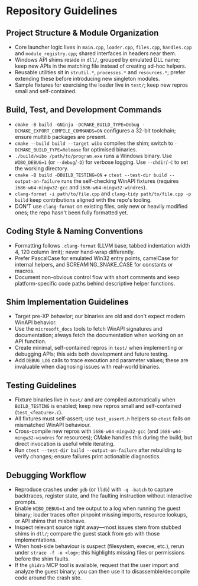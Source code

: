 # Repository Guidelines

## Project Structure & Module Organization
- Core launcher logic lives in `main.cpp`, `loader.cpp`, `files.cpp`, `handles.cpp` and `module_registry.cpp`; shared interfaces in headers near them.
- Windows API shims reside in `dll/`, grouped by emulated DLL name; keep new APIs in the matching file instead of creating ad-hoc helpers.
- Reusable utilities sit in `strutil.*`, `processes.*` and `resources.*`; prefer extending these before introducing new singleton modules.
- Sample fixtures for exercising the loader live in `test/`; keep new repros small and self-contained.

## Build, Test, and Development Commands
- `cmake -B build -GNinja -DCMAKE_BUILD_TYPE=Debug -DCMAKE_EXPORT_COMPILE_COMMANDS=ON` configures a 32-bit toolchain; ensure multilib packages are present.
- `cmake --build build --target wibo` compiles the shim; switch to `-DCMAKE_BUILD_TYPE=Release` for optimised binaries.
- `./build/wibo /path/to/program.exe` runs a Windows binary. Use `WIBO_DEBUG=1` (or `--debug`/`-D`) for verbose logging. Use `--chdir`/`-C` to set the working directory.
- `cmake -B build -DBUILD_TESTING=ON` + `ctest --test-dir build --output-on-failure` runs the self-checking WinAPI fixtures (requires `i686-w64-mingw32-gcc` and `i686-w64-mingw32-windres`).
- `clang-format -i path/to/file.cpp` and `clang-tidy path/to/file.cpp -p build` keep contributions aligned with the repo's tooling.
- DON'T use `clang-format` on existing files, only new or heavily modified ones; the repo hasn't been fully formatted yet.

## Coding Style & Naming Conventions
- Formatting follows `.clang-format` (LLVM base, tabbed indentation width 4, 120 column limit); never hand-wrap differently.
- Prefer PascalCase for emulated Win32 entry points, camelCase for internal helpers, and SCREAMING_SNAKE_CASE for constants or macros.
- Document non-obvious control flow with short comments and keep platform-specific code paths behind descriptive helper functions.

## Shim Implementation Guidelines
- Target pre-XP behavior; our binaries are old and don't expect modern WinAPI behavior.
- Use the `microsoft_docs` tools to fetch WinAPI signatures and documentation; always fetch the documentation when working on an API function.
- Create minimal, self-contained repros in `test/` when implementing or debugging APIs; this aids both development and future testing.
- Add `DEBUG_LOG` calls to trace execution and parameter values; these are invaluable when diagnosing issues with real-world binaries.

## Testing Guidelines
- Fixture binaries live in `test/` and are compiled automatically when `BUILD_TESTING` is enabled; keep new repros small and self-contained (`test_<feature>.c`).
- All fixtures must self-assert; use `test_assert.h` helpers so `ctest` fails on mismatched WinAPI behaviour.
- Cross-compile new repros with `i686-w64-mingw32-gcc` (and `i686-w64-mingw32-windres` for resources); CMake handles this during the build, but direct invocation is useful while iterating.
- Run `ctest --test-dir build --output-on-failure` after rebuilding to verify changes; ensure failures print actionable diagnostics.

## Debugging Workflow
- Reproduce crashes under `gdb` (or `lldb`) with `-q -batch` to capture backtraces, register state, and the faulting instruction without interactive prompts.
- Enable `WIBO_DEBUG=1` and tee output to a log when running the guest binary; loader traces often pinpoint missing imports, resource lookups, or API shims that misbehave.
- Inspect relevant source right away—most issues stem from stubbed shims in `dll/`; compare the guest stack from `gdb` with those implementations.
- When host-side behaviour is suspect (filesystem, execve, etc.), rerun under `strace -f -o <log>`; this highlights missing files or permissions before the shim faults.
- If the `ghidra` MCP tool is available, request that the user import and analyze the guest binary; you can then use it to disassemble/decompile code around the crash site.
